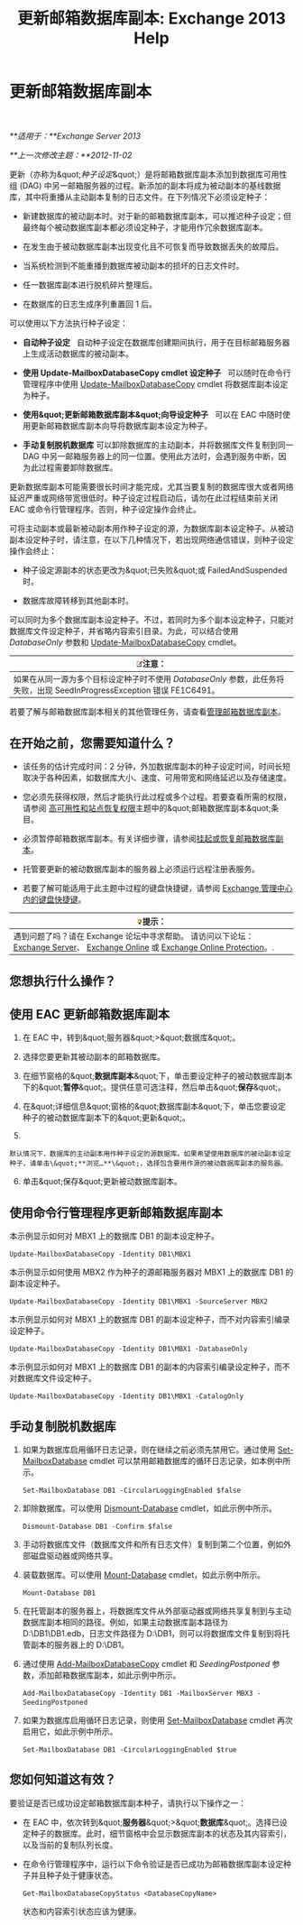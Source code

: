 ﻿---
title: '更新邮箱数据库副本: Exchange 2013 Help'
TOCTitle: 更新邮箱数据库副本
ms:assetid: bead3cc5-7d50-446f-95b7-e432bcb7968e
ms:mtpsurl: https://technet.microsoft.com/zh-cn/library/Dd351100(v=EXCHG.150)
ms:contentKeyID: 50491563
ms.date: 05/21/2018
mtps_version: v=EXCHG.150
ms.translationtype: MT
---

# 更新邮箱数据库副本

 

_**适用于：**Exchange Server 2013_

_**上一次修改主题：**2012-11-02_

更新（亦称为\&quot;*种子设定*\&quot;）是将邮箱数据库副本添加到数据库可用性组 (DAG) 中另一邮箱服务器的过程。新添加的副本将成为被动副本的基线数据库，其中将重播从主动副本复制的日志文件。在下列情况下必须设定种子：

  - 新建数据库的被动副本时。对于新的邮箱数据库副本，可以推迟种子设定；但最终每个被动数据库副本都必须设定种子，才能用作冗余数据库副本。

  - 在发生由于被动数据库副本出现变化且不可恢复而导致数据丢失的故障后。

  - 当系统检测到不能重播到数据库被动副本的损坏的日志文件时。

  - 任一数据库副本进行脱机碎片整理后。

  - 在数据库的日志生成序列重置回 1 后。

可以使用以下方法执行种子设定：

  - **自动种子设定**   自动种子设定在数据库创建期间执行，用于在目标邮箱服务器上生成活动数据库的被动副本。

  - **使用 Update-MailboxDatabaseCopy cmdlet 设定种子**   可以随时在命令行管理程序中使用 [Update-MailboxDatabaseCopy](https://technet.microsoft.com/zh-cn/library/dd335201\(v=exchg.150\)) cmdlet 将数据库副本设定为种子。

  - **使用\&quot;更新邮箱数据库副本\&quot;向导设定种子**   可以在 EAC 中随时使用更新邮箱数据库副本向导将数据库副本设定为种子。

  - **手动复制脱机数据库** 可以卸除数据库的主动副本，并将数据库文件复制到同一 DAG 中另一邮箱服务器上的同一位置。使用此方法时，会遇到服务中断，因为此过程需要卸除数据库。

更新数据库副本可能需要很长时间才能完成，尤其当要复制的数据库很大或者网络延迟严重或网络带宽很低时。种子设定过程启动后，请勿在此过程结束前关闭 EAC 或命令行管理程序。否则，种子设定操作会终止。

可将主动副本或最新被动副本用作种子设定的源，为数据库副本设定种子。从被动副本设定种子时，请注意，在以下几种情况下，若出现网络通信错误，则种子设定操作会终止：

  - 种子设定源副本的状态更改为\&quot;已失败\&quot;或 FailedAndSuspended 时。

  - 数据库故障转移到其他副本时。

可以同时为多个数据库副本设定种子。不过，若同时为多个副本设定种子，只能对数据库文件设定种子，并省略内容索引目录。为此，可以结合使用 *DatabaseOnly* 参数和 [Update-MailboxDatabaseCopy](https://technet.microsoft.com/zh-cn/library/dd335201\(v=exchg.150\)) cmdlet。

<table>
<thead>
<tr class="header">
<th><img src="images/Bb124558.note(EXCHG.150).gif" title="注意" alt="注意" />注意：</th>
</tr>
</thead>
<tbody>
<tr class="odd">
<td>如果在从同一源为多个目标设定种子时不使用 <em>DatabaseOnly</em> 参数，此任务将失败，出现 SeedInProgressException 错误 FE1C6491。</td>
</tr>
</tbody>
</table>


若要了解与邮箱数据库副本相关的其他管理任务，请查看[管理邮箱数据库副本](managing-mailbox-database-copies-exchange-2013-help.md)。

## 在开始之前，您需要知道什么？

  - 该任务的估计完成时间：2 分钟，外加数据库副本的种子设定时间，时间长短取决于各种因素，如数据库大小、速度、可用带宽和网络延迟以及存储速度。

  - 您必须先获得权限，然后才能执行此过程或多个过程。若要查看所需的权限，请参阅 [高可用性和站点恢复权限](high-availability-and-site-resilience-permissions-exchange-2013-help.md)主题中的\&quot;邮箱数据库副本\&quot;条目。

  - 必须暂停邮箱数据库副本。有关详细步骤，请参阅[挂起或恢复邮箱数据库副本](suspend-or-resume-a-mailbox-database-copy-exchange-2013-help.md)。

  - 托管要更新的被动数据库副本的服务器上必须运行远程注册表服务。

  - 若要了解可能适用于此主题中过程的键盘快捷键，请参阅 [Exchange 管理中心内的键盘快捷键](keyboard-shortcuts-in-the-exchange-admin-center-exchange-online-protection-help.md)。

<table>
<thead>
<tr class="header">
<th><img src="images/Bb124558.tip(EXCHG.150).gif" title="提示" alt="提示" />提示：</th>
</tr>
</thead>
<tbody>
<tr class="odd">
<td>遇到问题了吗？请在 Exchange 论坛中寻求帮助。 请访问以下论坛：<a href="https://go.microsoft.com/fwlink/p/?linkid=60612">Exchange Server</a>、 <a href="https://go.microsoft.com/fwlink/p/?linkid=267542">Exchange Online</a> 或 <a href="https://go.microsoft.com/fwlink/p/?linkid=285351">Exchange Online Protection</a>。.</td>
</tr>
</tbody>
</table>


## 您想执行什么操作？

## 使用 EAC 更新邮箱数据库副本

1.  在 EAC 中，转到\&quot;服务器\&quot;\>\&quot;数据库\&quot;。

2.  选择您要更新其被动副本的邮箱数据库。

3.  在细节窗格的\&quot;**数据库副本**\&quot;下，单击要设定种子的被动数据库副本下的\&quot;**暂停**\&quot;。提供任意可选注释，然后单击\&quot;**保存**\&quot;。

4.  在\&quot;详细信息\&quot;窗格的\&quot;数据库副本\&quot;下，单击您要设定种子的被动数据库副本下的\&quot;更新\&quot;。

5.  
    
    默认情况下，数据库的主动副本用作种子设定的源数据库。如果希望使用数据库的被动副本设定种子，请单击\&quot;**浏览…**\&quot;，选择包含要用作源的被动数据库副本的服务器。

6.  单击\&quot;保存\&quot;更新被动数据库副本。

## 使用命令行管理程序更新邮箱数据库副本

本示例显示如何对 MBX1 上的数据库 DB1 的副本设定种子。

    Update-MailboxDatabaseCopy -Identity DB1\MBX1

本示例显示如何使用 MBX2 作为种子的源邮箱服务器对 MBX1 上的数据库 DB1 的副本设定种子。

    Update-MailboxDatabaseCopy -Identity DB1\MBX1 -SourceServer MBX2

本示例显示如何对 MBX1 上的数据库 DB1 的副本设定种子，而不对内容索引编录设定种子。

    Update-MailboxDatabaseCopy -Identity DB1\MBX1 -DatabaseOnly

本示例显示如何对 MBX1 上的数据库 DB1 的副本的内容索引编录设定种子，而不对数据库文件设定种子。

    Update-MailboxDatabaseCopy -Identity DB1\MBX1 -CatalogOnly

## 手动复制脱机数据库

1.  如果为数据库启用循环日志记录，则在继续之前必须先禁用它。通过使用 [Set-MailboxDatabase](https://technet.microsoft.com/zh-cn/library/bb123971\(v=exchg.150\)) cmdlet 可以禁用邮箱数据库的循环日志记录，如本例中所示。
    
        Set-MailboxDatabase DB1 -CircularLoggingEnabled $false

2.  卸除数据库。可以使用 [Dismount-Database](https://technet.microsoft.com/zh-cn/library/bb124936\(v=exchg.150\)) cmdlet，如此示例中所示。
    
        Dismount-Database DB1 -Confirm $false

3.  手动将数据库文件（数据库文件和所有日志文件）复制到第二个位置，例如外部磁盘驱动器或网络共享。

4.  装载数据库。可以使用 [Mount-Database](https://technet.microsoft.com/zh-cn/library/aa998871\(v=exchg.150\)) cmdlet，如此示例中所示。
    
        Mount-Database DB1

5.  在托管副本的服务器上，将数据库文件从外部驱动器或网络共享复制到与主动数据库副本相同的路径。例如，如果主动数据库副本路径为 D:\\DB1\\DB1.edb，日志文件路径为 D:\\DB1，则可以将数据库文件复制到将托管副本的服务器上的 D:\\DB1。

6.  通过使用 [Add-MailboxDatabaseCopy](https://technet.microsoft.com/zh-cn/library/dd298105\(v=exchg.150\)) cmdlet 和 *SeedingPostponed* 参数，添加邮箱数据库副本，如此示例中所示。
    
        Add-MailboxDatabaseCopy -Identity DB1 -MailboxServer MBX3 -SeedingPostponed

7.  如果为数据库启用循环日志记录，则使用 [Set-MailboxDatabase](https://technet.microsoft.com/zh-cn/library/bb123971\(v=exchg.150\)) cmdlet 再次启用它，如此示例中所示。
    
        Set-MailboxDatabase DB1 -CircularLoggingEnabled $true

## 您如何知道这有效？

要验证是否已成功设定邮箱数据库副本种子，请执行以下操作之一：

  - 在 EAC 中，依次转到\&quot;**服务器**\&quot;\>\&quot;**数据库**\&quot;。选择已设定种子的数据库。此时，细节窗格中会显示数据库副本的状态及其内容索引，以及当前的复制队列长度。

  - 在命令行管理程序中，运行以下命令验证是否已成功为邮箱数据库副本设定种子并且种子处于健康状态。
    
        Get-MailboxDatabaseCopyStatus <DatabaseCopyName>
    
    状态和内容索引状态应该为健康。

